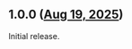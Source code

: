 ## 1.0.0 ([Aug 19, 2025](https://github.com/ramensoftware/windhawk-mods/blob/d68af8498ecee1053d17b0deffc195638d859df2/mods/explorer-tabs-session-saver.wh.cpp))

Initial release.
